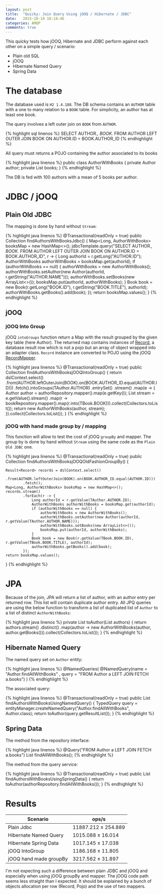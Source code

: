 ```yaml
---
layout: post
title:  "Quicky: Join Query Using jOOQ / Hibernate / JDBC"
date:   2015-10-10 10:18:46
categories: AMQP
comments: true
---
```


This quicky tests how jOOQ, Hibernate and JDBC perform against each other on a simple query / scenario:
* Plain old SQL
* jOOQ
* Hibernate Named Query
* Spring Data


<!--more-->


# The database

The database used is `H2 1.4.188`. The DB schema contains an `AUTHOR` table with a one to many relation to a `BOOK` table. For simplicity, an author has at least one book.

The query involves a left outer join on `BOOK` from `AUTHOR`.

{% highlight sql linenos %}
SELECT AUTHOR.*, BOOK.* FROM AUTHOR LEFT OUTER JOIN BOOK ON AUTHOR.ID = BOOK.AUTHOR_ID
{% endhighlight %}

All query must returns a POJO containing the author associated to its books

{% highlight java linenos %}
public class AuthorWithBooks {
	private Author author;
	private List<Book> books;
}
{% endhighlight %}

The DB is fed with 100 authors with a mean of 5 books per author.



# JDBC / jOOQ

## Plain Old JDBC

The mapping is done by hand without `Stream`:

{% highlight java linenos %}
@Transactional(readOnly = true)
public Collection<AuthorWithBooks> findAuthorsWithBooksJdbc() {
    Map<Long, AuthorWithBooks> booksMap = new HashMap<>();
    jdbcTemplate.query("SELECT AUTHOR.*, BOOK.* FROM AUTHOR LEFT OUTER JOIN BOOK ON AUTHOR.ID = BOOK.AUTHOR_ID", r -> {
        Long authorId = r.getLong("AUTHOR.ID");
        AuthorWithBooks authorWithBooks = booksMap.get(authorId);
        if (authorWithBooks == null) {
            authorWithBooks = new AuthorWithBooks();
            authorWithBooks.setAuthor(new Author(authorId, r.getString("AUTHOR.NAME")));
            authorWithBooks.setBooks(new ArrayList<>());
            booksMap.put(authorId, authorWithBooks);
        }
        Book book = new Book(r.getLong("BOOK.ID"), r.getString("BOOK.TITLE"), authorId);
        authorWithBooks.getBooks().add(book);
    });
    return booksMap.values();
}
{% endhighlight %}


## jOOQ

### jOOQ Into Group

jOOQ `intoGroups` function return a Map with the result grouped by the given key table (here Author).
The returned map contains instances of [Record](http://www.jOOQ.org/javadoc/3.7.x/org/jOOQ/Record.html),
a database result row which is not a pojo but an array of object wrapped into an adapter class. `Record` instance are converted to POJO
using the jOOQ [RecordMapper](http://www.jOOQ.org/javadoc/3.7.x/index.html?org/jOOQ/RecordMapper.html).

{% highlight java linenos %}
@Transactional(readOnly = true)
public Collection<AuthorWithBooks> findAuthorsWithBooksjOOQIntoGroup() {
    return dslContext.select()
            .from(AUTHOR.leftOuterJoin(BOOK).on(BOOK.AUTHOR_ID.equal(AUTHOR.ID)))
            .fetch().intoGroups(TAuthor.AUTHOR)
            .entrySet()
            .stream()
            .map(e -> {
                Author author = authorRepository.mapper().map(e.getKey());
                List<Book> stream = e.getValue().stream()
                        .map(r -> bookRepository.mapper().map(r.into(TBook.BOOK))).collect(Collectors.toList());
                return new AuthorWithBooks(author, stream);
            }).collect(Collectors.toList());
}
{% endhighlight %}


### jOOQ with hand made group by / mapping

This function will allow to test the cost of jOOQ `groupBy` and mapper. The group by is done by hand without `Stream`
using the same code as the `Plain Old JDBC` one.

{% highlight java linenos %}
@Transactional(readOnly = true)
public Collection<AuthorWithBooks> findAuthorsWithBooksjOOQOldFashionGroupBy() {

    Result<Record> records = dslContext.select()
            .from(AUTHOR.leftOuterJoin(BOOK).on(BOOK.AUTHOR_ID.equal(AUTHOR.ID)))
            .fetch();
    Map<Long, AuthorWithBooks> booksMap = new HashMap<>();
    records.stream()
            .forEach(r -> {
                Long authorId = r.getValue(TAuthor.AUTHOR.ID);
                AuthorWithBooks authorWithBooks = booksMap.get(authorId);
                if (authorWithBooks == null) {
                    authorWithBooks = new AuthorWithBooks();
                    authorWithBooks.setAuthor(new Author(authorId, r.getValue(TAuthor.AUTHOR.NAME)));
                    authorWithBooks.setBooks(new ArrayList<>());
                    booksMap.put(authorId, authorWithBooks);
                }
                Book book = new Book(r.getValue(TBook.BOOK.ID), r.getValue(TBook.BOOK.TITLE), authorId);
                authorWithBooks.getBooks().add(book);
            });
    return booksMap.values();
}
{% endhighlight %}



# JPA

Because of the join, JPA will return a list of author, with an author entry per returned row. This list will contain duplicate author entry.
All JPQ queries are using the below function to transform a list of duplicated list of `Author` to a list of distinct `AuthorWithBooks`:

{% highlight java linenos %}
private List<AuthorWithBooks> toAuthor(List<Author> authors) {
    return authors.stream()
            .distinct()
            .map(author -> new AuthorWithBooks(author, author.getBooks())).collect(Collectors.toList());
}
{% endhighlight %}


## Hibernate Named Query

The named query set on `Author` entity:

{% highlight java linenos %}
@NamedQueries(
		@NamedQuery(name = "Author.findAllWithBooks" , query = "FROM Author a LEFT JOIN FETCH a.books")
)
{% endhighlight %}

The associated query:

{% highlight java linenos %}
@Transactional(readOnly = true)
public List<AuthorWithBooks> findAuthorsWithBooksUsingNamedQuery() {
    TypedQuery<Author> query = entityManager.createNamedQuery("Author.findAllWithBooks", Author.class);
    return toAuthor(query.getResultList());
}
{% endhighlight %}



## Spring Data

The method from the repository interface:

{% highlight java linenos %}
@Query("FROM Author a LEFT JOIN FETCH a.books")
List<Author> findAllWithBooks();
{% endhighlight %}

The method from the query service:

{% highlight java linenos %}
@Transactional(readOnly = true)
public List<AuthorWithBooks> findAuthorsWithBooksUsingSpringData() {
    return toAuthor(authorRepository.findAllWithBooks());
}
{% endhighlight %}


# Results


| Scenario  | ops/s   |
|-----------|---------|
| Plain Jdbc                   | 11887.212 ± 254.889 |
| Hibernate Named Query        | 1015.088  ± 16.014  |
| Hibernate Spring Data        | 1017.145  ± 17.038  |
| jOOQ IntoGroup               | 1186.168  ± 11.805  |
| jOOQ hand made groupBy       | 3217.562  ± 31.897  |


I'm not expecting such a difference between plain JDBC and jOOQ and especially when using jOOQ groupBy and mapper.
The jOOQ code path seems less straight than I expected. It should be explained by a bunch of objects allocation per row (Record, Pojo) and the use of two mappers.

